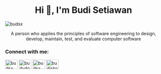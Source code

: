 <h1 align="center">Hi 👋, I'm Budi Setiawan</h1>
<p align="left"> <img src="https://komarev.com/ghpvc/?username=budsx&label=Profile%20views&color=0e75b6&style=flat" alt="budsx" /> </p>
<p align="center">A person who applies the principles of software engineering to design, develop, maintain, test, and evaluate computer software</p>
<h3 align="left">Connect with me:</h3>
<p align="left">
<a href="https://linkedin.com/in/budsx" target="blank"><img align="center" src="https://raw.githubusercontent.com/rahuldkjain/github-profile-readme-generator/master/src/images/icons/Social/linked-in-alt.svg" alt="budsx" height="30" width="40" /></a>
<a href="https://fb.com/budydor" target="blank"><img align="center" src="https://raw.githubusercontent.com/rahuldkjain/github-profile-readme-generator/master/src/images/icons/Social/facebook.svg" alt="budydor" height="30" width="40" /></a>
<a href="https://instagram.com/budsx" target="blank"><img align="center" src="https://raw.githubusercontent.com/rahuldkjain/github-profile-readme-generator/master/src/images/icons/Social/instagram.svg" alt="budsx" height="30" width="40" /></a>
<a href="https://www.hackerrank.com/budiskom99" target="blank"><img align="center" src="https://raw.githubusercontent.com/rahuldkjain/github-profile-readme-generator/master/src/images/icons/Social/hackerrank.svg" alt="budiskom99" height="30" width="40" /></a>
</p>
